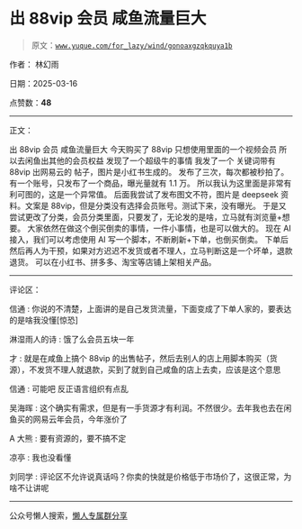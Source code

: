# 出 88vip 会员 咸鱼流量巨大

> 原文：[`www.yuque.com/for_lazy/wind/gonoaxgzqkquya1b`](https://www.yuque.com/for_lazy/wind/gonoaxgzqkquya1b)

作者： 林幻雨

日期：2025-03-16

点赞数：**48**

* * *

正文：

出 88vip 会员 咸鱼流量巨大 今天购买了 88vip 只想使用里面的一个视频会员 所以去闲鱼出其他的会员权益 发现了一个超级牛的事情 我发了一个
关键词带有 88vip 出网易云的 帖子，图片是小红书生成的。 发布了三次，每次都被秒拍了。 有一个账号，只发布了一个商品，曝光量就有 1.1 万。
所以我认为这里面是非常有利可图的，这是一个异常值。
后面我尝试了发布图文不符，图片是 deepseek 资料。文案是 88vip，但是分类没有选择会员账号。测试下来，没有曝光。
于是又尝试更改了分类，会员分类里面，只要发了，无论发的是啥，立马就有浏览量+想要。 大家依然在做这个倒买倒卖的事情，一件小事情，也是可以做大的。
现在 AI 接入，我们可以考虑使用 AI 写一个脚本，不断刷新+下单，也倒买倒卖。
下单后然后再人为干预，如果对方迟迟不发货或者不理人，立马判断这是一个坏单，退款退货。 可以在小红书、拼多多、淘宝等店铺上架相关产品。

* * *

评论区：

信通 : 你说的不清楚，上面讲的是自己发货流量，下面变成了下单人家的，要表达的是啥我没懂[惊恐]

淋湿雨人的诗 : 饿了么会员五块一年

才 : 就是在咸鱼上搞个 88vip 的出售帖子，然后去别人的店上用脚本购买（货源），不发货不理人就退款，买到了就到自己咸鱼的店上去卖，应该是这个意思

信通 : 可能吧 反正语言组织有点乱

吴海晖 : 这个确实有需求，但是有一手货源才有利润。不然很少。去年我也去在闲鱼买的网易云年会员，今年涨价了

A 大熊 : 要有资源的，要不搞不定

凉亭 : 我也没看懂

刘同学 : 评论区不允许说真话吗？你卖的快就是价格低于市场价了，这很正常，为啥不让讲呢

* * *

公众号懒人搜索，[懒人专属群分享](https://lazybook.fun/#/blog/group)